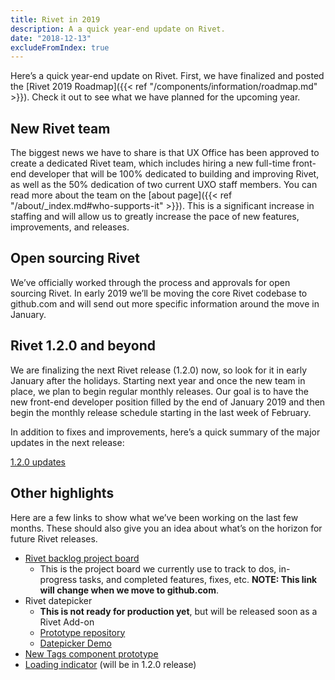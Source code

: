 ```yaml
---
title: Rivet in 2019
description: A a quick year-end update on Rivet.
date: "2018-12-13"
excludeFromIndex: true
---
```

Here’s a quick year-end update on Rivet. First, we have finalized and posted the [Rivet 2019 Roadmap]({{< ref "/components/information/roadmap.md" >}}). Check it out to see what we have planned for the upcoming year.

## New Rivet team
The biggest news we have to share is that UX Office has been approved to create a dedicated Rivet team, which includes hiring a new full-time front-end developer that will be 100% dedicated to building and improving Rivet, as well as the 50% dedication of two current UXO staff members. You can read more about the team on the [about page]({{< ref "/about/_index.md#who-supports-it" >}}). This is a significant increase in staffing and will allow us to greatly increase the pace of new features, improvements, and releases.

## Open sourcing Rivet
We’ve officially worked through the process and approvals for open sourcing Rivet. In early 2019 we’ll be moving the core Rivet codebase to github.com and will  send out more specific information around the move in January.

## Rivet 1.2.0 and beyond
We are finalizing the next Rivet release (1.2.0) now, so look for it in early January after the holidays. Starting next year and once the new team in place, we plan to begin regular monthly releases. Our goal is to have the new front-end developer position filled by the end of January 2019 and then begin the monthly release schedule starting in the last week of February.

In addition to fixes and improvements, here’s a quick summary of the major updates in the next release:

[1.2.0 updates](https://github.iu.edu/UITS/rivet-source/pulls?q=is%3Apr+is%3Aclosed+label%3A1.2.0)

## Other highlights
Here are a few links to show what we’ve been working on the last few months. These should also give you an idea about what’s on the horizon for future Rivet releases.

- [Rivet backlog project board](https://github.iu.edu/UITS/rivet-source/projects/2)
    - This is the project board we currently use to track to dos, in-progress tasks, and completed features, fixes, etc. **NOTE: This link will change when we move to github.com**.
- Rivet datepicker
    - **This is not ready for production yet**, but will be released soon as a Rivet Add-on
    - [Prototype repository](https://github.iu.edu/uxo/rivet-datepicker)
    - [Datepicker Demo](https://pages.github.iu.edu/uxo/rivet-datepicker/)
- [New Tags component prototype](https://codepen.io/levimcg/pen/qQpXeY)
- [Loading indicator](https://codepen.io/levimcg/pen/pObYwo) (will be in 1.2.0 release)


